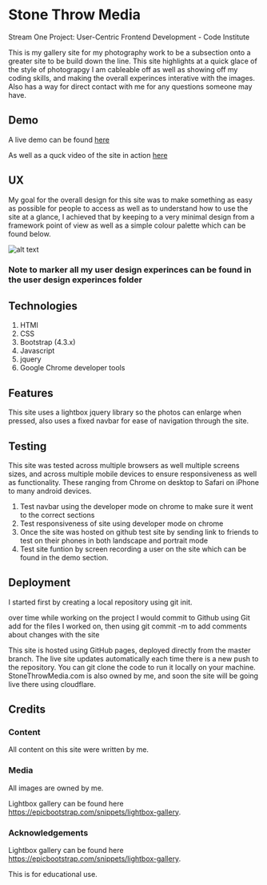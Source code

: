 # Stone Throw Media 
Stream One Project: User-Centric Frontend Development - Code Institute

This is my gallery site for my photography work to be a subsection onto a greater site to be build down the line.
This site highlights at a quick glace of the style of photograpgy I am cableable off as well as showing off my coding skills, 
and making the overall experinces interative with the images. Also has a way for direct contact with me for any questions someone may have.

## Demo 

A live demo can be found [here](https://synnott3.github.io/MileStone_StoneThrowMedia/#home)

As well as a quck video of the site in action [here](https://drive.google.com/drive/folders/1VCMQki7iqdOvyh65STf--BwJdrrFUrHy?usp=sharing)

## UX

My goal for the overall design for this site was to make something as easy as possible for people to access as well as to understand how to use the site at a glance, 
I achieved that by keeping to a very minimal design from a framework point of view as well as a simple colour palette which can be found below.

![alt text](https://raw.githubusercontent.com/Synnott3/MileStone_StoneThrowMedia/master/demo/colourscheme.PNG)

### Note to marker all my user design experinces can be found in the user design experinces folder



## Technologies

1. HTMl
2. CSS
3. Bootstrap (4.3.x)
4. Javascript
5. jquery
6. Google Chrome developer tools

## Features

This site uses a lightbox jquery library so the photos can enlarge when pressed, also uses a fixed navbar for ease of navigation through the site.

## Testing

This site was tested across multiple browsers as well multiple screens sizes, and across multiple mobile devices to ensure responsiveness as well as functionality.
These ranging from Chrome on desktop to Safari on iPhone to many android devices.

1. Test navbar using the developer mode  on chrome to make sure it went to the correct sections
2. Test responsiveness of site using developer mode on chrome
3. Once the site was hosted on github test site by sending link to friends to test on their phones in both landscape and portrait mode
4. Test site funtion by screen recording a user on the site which can be found in the demo section.


## Deployment 

I started first by creating a local repository using git init.

over time while working on the project I would commit to Github using Git add for the files I worked on, then using git commit -m to add comments about changes with the site

This site is hosted using GitHub pages, deployed directly from the master branch. The live site updates automatically each time there is a new push to the repository. You can git clone the code to run it locally on your machine.
StoneThrowMedia.com is also owned by me, and soon the site will be going live there using cloudflare.

## Credits

### Content

All content on this site were written by me.

### Media

All images are owned by me. 

Lightbox gallery can be found here https://epicbootstrap.com/snippets/lightbox-gallery.

### Acknowledgements

Lightbox gallery can be found here https://epicbootstrap.com/snippets/lightbox-gallery.

This is for educational use.

